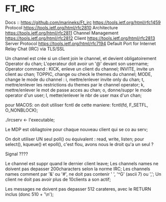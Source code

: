 # FT_IRC

Docs ::
	https://github.com/marineks/Ft_irc
	https://tools.ietf.org/html/rfc1459 Protocol
	https://tools.ietf.org/html/rfc2810 Architecture
	https://tools.ietf.org/html/rfc2811 Channel Management
	https://tools.ietf.org/html/rfc2812 Client
	https://tools.ietf.org/html/rfc2813 Server Protocol
	https://tools.ietf.org/html/rfc7194 Default Port for Internet Relay Chat (IRC) via TLS/SSL

Un channel est crée si un client join le channel, et devient obligatoirement Operator du chan;
L'operateur doit avoir un '@' devant son username;
Operator command :
	KICK, enleve un client du channel;
	INVITE, invite un client au chan;
	TOPPIC, change ou check le themes du channel;
	MODE, change le mode du channel :
			i, mettre/enlever invite only du chan;
			t, mettre/enlever les restrictions du themes par le channel operator;
			k, mettre/enlever le mot de passe acces au chan;
			o, donne/suppr le mode operator d'un user;
			l, metter/enlever le nbr de user max d'un chan;

pour MACOS:
		on doit utiliser fcntl de cette maniere:
			fcntl(fd, F_SETFL, O_NONBLOCK);

./ircserv <port> <password> <- l'executable;

Le MDP est obliagtoire pour chaque nouveau client qui se co au serv;

On doit utiliser UN seul poll() ou équivalent :
		read, write, listen;
	pour select(), kqueue() et epoll(), c'est flou, avons nous le droit qu'a un seul ?
 
Signal ????

Le channel est suppr quand le dernier client leave;
Les channels names ne doivent pas depasser 200characters selon la norme IRC;
Les channels names comment par '&' ou '#', ne doit pas contenir ' ', '^G' (ascii 7) ou ',';
Un client ne doit pas avoir plus de 10clients a son actif;

Les messages ne doivent pas depasser 512 carateres, avec le RETURN inclus (donc 510 + '\n');
